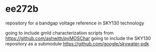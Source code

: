 # ee272b
repository for a bandgap voltage reference in SKY130 technology

going to include gmId characterization scripts from https://github.com/ashwith/pyMOSChar
going to include the SKY130 repository as a submodule https://github.com/google/skywater-pdk
